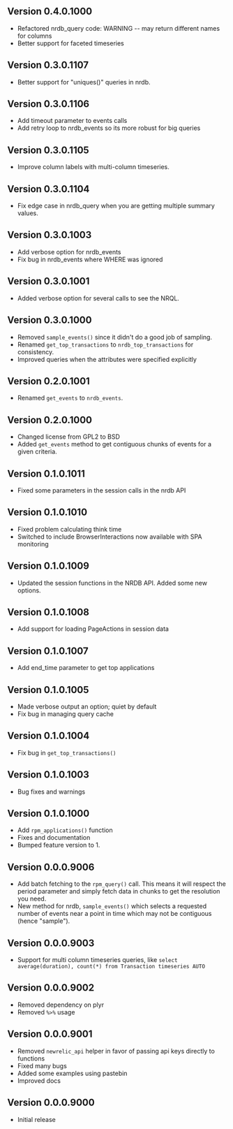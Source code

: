 ## Version 0.4.0.1000

* Refactored nrdb_query code: WARNING -- may return different names for columns
* Better support for faceted timeseries

## Version 0.3.0.1107

* Better support for "uniques()" queries in nrdb.

## Version 0.3.0.1106

* Add timeout parameter to events calls
* Add retry loop to nrdb_events so its more robust for big queries

## Version 0.3.0.1105

* Improve column labels with multi-column timeseries.

## Version 0.3.0.1104

* Fix edge case in nrdb_query when you are getting multiple summary values.

## Version 0.3.0.1003

* Add verbose option for nrdb_events
* Fix bug in nrdb_events where WHERE was ignored

## Version 0.3.0.1001

* Added verbose option for several calls to see the NRQL.

## Version 0.3.0.1000

* Removed `sample_events()` since it didn't do a good job of sampling.
* Renamed `get_top_transactions` to `nrdb_top_transactions` for consistency.
* Improved queries when the attributes were specified explicitly

## Version 0.2.0.1001

* Renamed `get_events` to `nrdb_events`.

## Version 0.2.0.1000

* Changed license from GPL2 to BSD
* Added `get_events` method to get contiguous chunks of events for a given criteria.

## Version 0.1.0.1011

* Fixed some parameters in the session calls in the nrdb API

## Version 0.1.0.1010

* Fixed problem calculating think time
* Switched to include BrowserInteractions now available with SPA monitoring

## Version 0.1.0.1009

* Updated the session functions in the NRDB API.  Added some new options.

## Version 0.1.0.1008

* Add support for loading PageActions in session data

## Version 0.1.0.1007

* Add end_time parameter to get top applications

## Version 0.1.0.1005

* Made verbose output an option; quiet by default
* Fix bug in managing query cache

## Version 0.1.0.1004

* Fix bug in `get_top_transactions()`

## Version 0.1.0.1003

* Bug fixes and warnings

## Version 0.1.0.1000

* Add `rpm_applications()` function
* Fixes and documentation
* Bumped feature version to 1.

## Version 0.0.0.9006

* Add batch fetching to the `rpm_query()` call.  This means it will respect the period
  parameter and simply fetch data in chunks to get the resolution you need.
* New method for nrdb, `sample_events()` which selects a requested number of events near a point in time
  which may not be contiguous (hence "sample").  

## Version 0.0.0.9003

* Support for multi column timeseries queries, like `select average(duration), count(*) from Transaction timeseries AUTO`

## Version 0.0.0.9002

* Removed dependency on plyr
* Removed `%>%` usage

## Version 0.0.0.9001

* Removed `newrelic_api` helper in favor of passing api keys directly to functions
* Fixed many bugs
* Added some examples using pastebin
* Improved docs

## Version 0.0.0.9000

* Initial release

